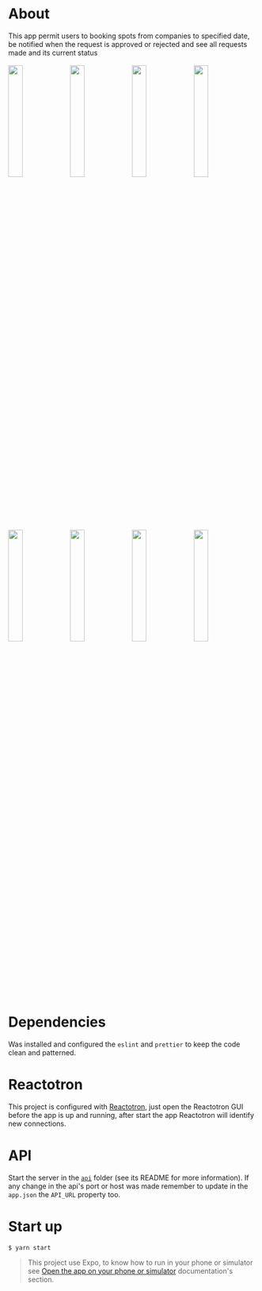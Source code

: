 # About
This app permit users to booking spots from companies to specified date, be notified when the request is approved or rejected and see all requests made and its current status<br /><br />
<img src="https://raw.githubusercontent.com/DiegoVictor/omnistack-9/master/app/screenshots/dashboard.jpg" width="24%" />
<img src="https://raw.githubusercontent.com/DiegoVictor/omnistack-9/master/app/screenshots/book.jpg" width="24%" />
<img src="https://raw.githubusercontent.com/DiegoVictor/omnistack-9/master/app/screenshots/calendar.jpg" width="24%" />
<img src="https://raw.githubusercontent.com/DiegoVictor/omnistack-9/master/app/screenshots/booked.jpg" width="24%" />
<img src="https://raw.githubusercontent.com/DiegoVictor/omnistack-9/master/app/screenshots/approved.jpg" width="24%" />
<img src="https://raw.githubusercontent.com/DiegoVictor/omnistack-9/master/app/screenshots/bookings.jpg" width="24%" />
<img src="https://raw.githubusercontent.com/DiegoVictor/omnistack-9/master/app/screenshots/canceled.jpg" width="24%" />
<img src="https://raw.githubusercontent.com/DiegoVictor/omnistack-9/master/app/screenshots/login.jpg" width="24%" />

# Dependencies
Was installed and configured the `eslint` and `prettier` to keep the code clean and patterned.

# Reactotron
This project is configured with [Reactotron](https://github.com/infinitered/reactotron), just open the Reactotron GUI before the app is up and running, after start the app Reactotron will identify new connections.

# API
Start the server in the [`api`](https://github.com/DiegoVictor/omnistack-9/tree/master/api) folder (see its README for more information). If any change in the api's port or host was made remember to update in the `app.json` the `API_URL` property too.

# Start up
```
$ yarn start
```

> This project use Expo, to know how to run in your phone or simulator see [Open the app on your phone or simulator](https://docs.expo.io/versions/latest/workflow/up-and-running/#open-the-app-on-your-phone-or) documentation's section.
